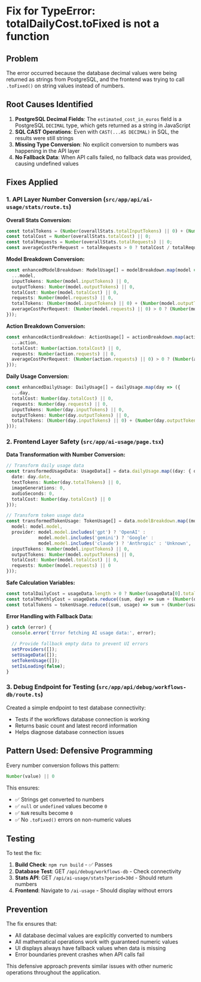 # Fix for TypeError: totalDailyCost.toFixed is not a function

## Problem
The error occurred because the database decimal values were being returned as strings from PostgreSQL, and the frontend was trying to call `.toFixed()` on string values instead of numbers.

## Root Causes Identified

1. **PostgreSQL Decimal Fields**: The `estimated_cost_in_euros` field is a PostgreSQL `DECIMAL` type, which gets returned as a string in JavaScript
2. **SQL CAST Operations**: Even with `CAST(...AS DECIMAL)` in SQL, the results were still strings
3. **Missing Type Conversion**: No explicit conversion to numbers was happening in the API layer
4. **No Fallback Data**: When API calls failed, no fallback data was provided, causing undefined values

## Fixes Applied

### 1. API Layer Number Conversion (`src/app/api/ai-usage/stats/route.ts`)

**Overall Stats Conversion:**
```typescript
const totalTokens = (Number(overallStats.totalInputTokens) || 0) + (Number(overallStats.totalOutputTokens) || 0);
const totalCost = Number(overallStats.totalCost) || 0;
const totalRequests = Number(overallStats.totalRequests) || 0;
const averageCostPerRequest = totalRequests > 0 ? totalCost / totalRequests : 0;
```

**Model Breakdown Conversion:**
```typescript
const enhancedModelBreakdown: ModelUsage[] = modelBreakdown.map(model => ({
  ...model,
  inputTokens: Number(model.inputTokens) || 0,
  outputTokens: Number(model.outputTokens) || 0,
  totalCost: Number(model.totalCost) || 0,
  requests: Number(model.requests) || 0,
  totalTokens: (Number(model.inputTokens) || 0) + (Number(model.outputTokens) || 0),
  averageCostPerRequest: (Number(model.requests) || 0) > 0 ? (Number(model.totalCost) || 0) / (Number(model.requests) || 0) : 0
}));
```

**Action Breakdown Conversion:**
```typescript
const enhancedActionBreakdown: ActionUsage[] = actionBreakdown.map(action => ({
  ...action,
  totalCost: Number(action.totalCost) || 0,
  requests: Number(action.requests) || 0,
  averageCostPerRequest: (Number(action.requests) || 0) > 0 ? (Number(action.totalCost) || 0) / (Number(action.requests) || 0) : 0
}));
```

**Daily Usage Conversion:**
```typescript
const enhancedDailyUsage: DailyUsage[] = dailyUsage.map(day => ({
  ...day,
  totalCost: Number(day.totalCost) || 0,
  requests: Number(day.requests) || 0,
  inputTokens: Number(day.inputTokens) || 0,
  outputTokens: Number(day.outputTokens) || 0,
  totalTokens: (Number(day.inputTokens) || 0) + (Number(day.outputTokens) || 0)
}));
```

### 2. Frontend Layer Safety (`src/app/ai-usage/page.tsx`)

**Data Transformation with Number Conversion:**
```typescript
// Transform daily usage data
const transformedUsageData: UsageData[] = data.dailyUsage.map((day: { date: string; totalTokens: number; totalCost: number }) => ({
  date: day.date,
  textTokens: Number(day.totalTokens) || 0,
  imageGenerations: 0,
  audioSeconds: 0,
  totalCost: Number(day.totalCost) || 0
}));

// Transform token usage data
const transformedTokenUsage: TokenUsage[] = data.modelBreakdown.map((model: { model: string; inputTokens: number; outputTokens: number; totalCost: number; requests: number }) => ({
  model: model.model,
  provider: model.model.includes('gpt') ? 'OpenAI' : 
            model.model.includes('gemini') ? 'Google' : 
            model.model.includes('claude') ? 'Anthropic' : 'Unknown',
  inputTokens: Number(model.inputTokens) || 0,
  outputTokens: Number(model.outputTokens) || 0,
  totalCost: Number(model.totalCost) || 0,
  requests: Number(model.requests) || 0
}));
```

**Safe Calculation Variables:**
```typescript
const totalDailyCost = usageData.length > 0 ? Number(usageData[0].totalCost) || 0 : 0;
const totalMonthlyCost = usageData.reduce((sum, day) => sum + (Number(day.totalCost) || 0), 0);
const totalTokens = tokenUsage.reduce((sum, usage) => sum + (Number(usage.inputTokens) || 0) + (Number(usage.outputTokens) || 0), 0);
```

**Error Handling with Fallback Data:**
```typescript
} catch (error) {
  console.error('Error fetching AI usage data:', error);
  
  // Provide fallback empty data to prevent UI errors
  setProviders([]);
  setUsageData([]);
  setTokenUsage([]);
  setIsLoading(false);
}
```

### 3. Debug Endpoint for Testing (`src/app/api/debug/workflows-db/route.ts`)

Created a simple endpoint to test database connectivity:
- Tests if the workflows database connection is working
- Returns basic count and latest record information
- Helps diagnose database connection issues

## Pattern Used: Defensive Programming

Every number conversion follows this pattern:
```typescript
Number(value) || 0
```

This ensures:
- ✅ Strings get converted to numbers
- ✅ `null` or `undefined` values become `0`
- ✅ `NaN` results become `0`
- ✅ No `.toFixed()` errors on non-numeric values

## Testing

To test the fix:
1. **Build Check**: `npm run build` - ✅ Passes
2. **Database Test**: GET `/api/debug/workflows-db` - Check connectivity
3. **Stats API**: GET `/api/ai-usage/stats?period=30d` - Should return numbers
4. **Frontend**: Navigate to `/ai-usage` - Should display without errors

## Prevention

The fix ensures that:
- All database decimal values are explicitly converted to numbers
- All mathematical operations work with guaranteed numeric values
- UI displays always have fallback values when data is missing
- Error boundaries prevent crashes when API calls fail

This defensive approach prevents similar issues with other numeric operations throughout the application.
